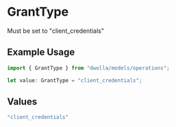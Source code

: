 # GrantType

Must be set to "client_credentials"

## Example Usage

```typescript
import { GrantType } from "dwolla/models/operations";

let value: GrantType = "client_credentials";
```

## Values

```typescript
"client_credentials"
```